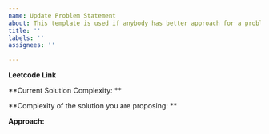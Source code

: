```yaml
---
name: Update Problem Statement
about: This template is used if anybody has better approach for a problem statement in stock.
title: ''
labels: ''
assignees: ''

---
```


**Leetcode Link**

**Current Solution Complexity: ** <Time and Space Complexity>

**Complexity of the solution you are proposing: ** <Time and Space Complexity>

**Approach:**

<Detailed Solution Approach>
